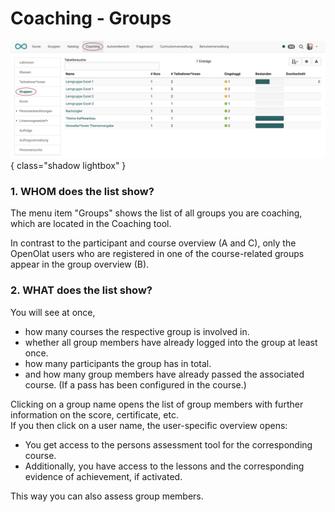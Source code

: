 # Coaching - Groups

![coaching_gruppen_v1_de.png](assets/coaching_gruppen_v1_de.png){ class="shadow lightbox" }

### 1. WHOM does the list show?
The menu item "Groups" shows the list of all groups you are coaching, which are located in the Coaching tool.

In contrast to the participant and course overview (A and C), only the OpenOlat users who are registered in one of the course-related groups appear in the group overview (B).

### 2. WHAT does the list show?  

You will see at once,

* how many courses the respective group is involved in.
* whether all group members have already logged into the group at least once.
* how many participants the group has in total.
* and how many group members have already passed the associated course. (If a pass has been configured in the course.)

Clicking on a group name opens the list of group members with further information on the score, certificate, etc. <br>
If you then click on a user name, the user-specific overview opens:

* You get access to the persons assessment tool for the corresponding course.
* Additionally, you have access to the lessons and the corresponding evidence of achievement, if activated.

This way you can also assess group members.
